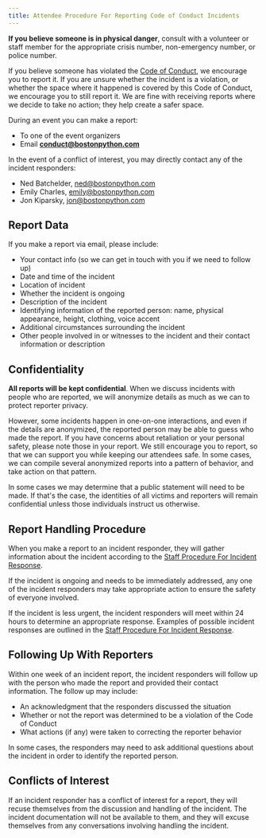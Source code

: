 ```yaml
---
title: Attendee Procedure For Reporting Code of Conduct Incidents
---
```


**If you believe someone is in physical danger**, consult with a volunteer or staff member for the appropriate crisis number, non-emergency number, or police number.

If you believe someone has violated the [Code of Conduct](code-of-conduct.md), we encourage you to report it. If you are unsure whether the incident is a violation, or whether the space where it happened is covered by this Code of Conduct, we encourage you to still report it. We are fine with receiving reports where we decide to take no action; they help create a safer space.

During an event you can make a report:

  - To one of the event organizers
  - Email **<conduct@bostonpython.com>**

In the event of a conflict of interest, you may directly contact any of the incident responders:

  * Ned Batchelder, <ned@bostonpython.com>
  * Emily Charles, <emily@bostonpython.com>
  * Jon Kiparsky, <jon@bostonpython.com>

## Report Data

If you make a report via email, please include:

* Your contact info (so we can get in touch with you if we need to follow up)
* Date and time of the incident
* Location of incident
* Whether the incident is ongoing
* Description of the incident
* Identifying information of the reported person: name, physical appearance, height, clothing, voice accent
* Additional circumstances surrounding the incident
* Other people involved in or witnesses to the incident and their contact information or description

## Confidentiality

**All reports will be kept confidential**. When we discuss incidents with people who are reported, we will anonymize details as much as we can to protect reporter privacy.

However, some incidents happen in one-on-one interactions, and even if the details are anonymized, the reported person may be able to guess who made the report. If you have concerns about retaliation or your personal safety, please note those in your report. We still encourage you to report, so that we can support you while keeping our attendees safe. In some cases, we can compile several anonymized reports into a pattern of behavior, and take action on that pattern.

In some cases we may determine that a public statement will need to be made. If that's the case, the identities of all victims and reporters will remain confidential unless those individuals instruct us otherwise.

## Report Handling Procedure

When you make a report to an incident responder, they will gather information about the incident according to the [Staff Procedure For Incident Response](conduct-staff-procedure.md).

If the incident is ongoing and needs to be immediately addressed, any one of the incident responders may take appropriate action to ensure the safety of everyone involved.

If the incident is less urgent, the incident responders will meet within 24 hours to determine an appropriate response. Examples of possible incident responses are outlined in the [Staff Procedure For Incident Response](conduct-staff-procedure.md).


## Following Up With Reporters

Within one week of an incident report, the incident responders will follow up with the person who made the report and provided their contact information. The follow up may include:

* An acknowledgment that the responders discussed the situation
* Whether or not the report was determined to be a violation of the Code of Conduct
* What actions (if any) were taken to correcting the reporter behavior

In some cases, the responders may need to ask additional questions about the incident in order to identify the reported person.

## Conflicts of Interest

If an incident responder has a conflict of interest for a report, they will recuse themselves from the discussion and handling of the incident. The incident documentation will not be available to them, and they will excuse themselves from any conversations involving handling the incident.
